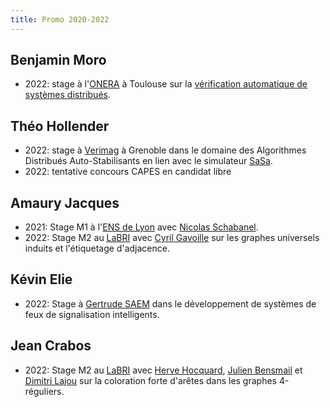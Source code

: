 ```yaml
---
title: Promo 2020-2022
---
```


## Benjamin Moro

* 2022: stage à l'[ONERA](https://www.onera.fr/fr) à Toulouse sur la [vérification automatique de systèmes distribués](https://w3.onera.fr/stages/sites/w3.onera.fr.stages/files/dtis-2022-47.pdf).

## Théo Hollender

* 2022: stage à [Verimag](https://www-verimag.imag.fr) à Grenoble dans le domaine des Algorithmes Distribués Auto-Stabilisants en lien avec le simulateur [SaSa](https://verimag.gricad-pages.univ-grenoble-alpes.fr/synchrone/sasa/).
* 2022: tentative concours CAPES en candidat libre

## Amaury Jacques

* 2021: Stage M1 à l'[ENS de Lyon](http://www.ens-lyon.fr/LIP/MC2/) avec [Nicolas Schabanel](http://perso.ens-lyon.fr/nicolas.schabanel/).
* 2022: Stage M2 au [LaBRI](https://www.labri.fr/) avec [Cyril Gavoille](https://dept-info.labri.fr/~gavoille/) sur les graphes universels induits et l'étiquetage d'adjacence. 

## Kévin Elie

* 2022: Stage à [Gertrude SAEM](http://www.gertrude.fr/) dans le développement de systèmes de feux de signalisation intelligents.

## Jean Crabos

* 2022: Stage M2 au [LaBRI](https://www.labri.fr/) avec [Herve Hocquard](https://www.labri.fr/profil/Hocquard_ID1208167075), [Julien Bensmail](https://www.labri.fr/profil/Bensmail_ID1314965628) et [Dimitri Lajou](https://www.labri.fr/profil/Lajou_ID1536827621) sur la coloration forte d'arêtes dans les graphes 4-réguliers.
